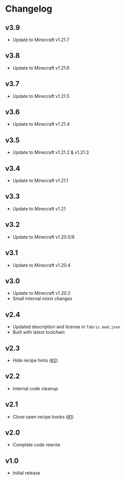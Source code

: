 # Changelog

## v3.9

* Update to Minecraft v1.21.7

## v3.8

* Update to Minecraft v1.21.6

## v3.7

* Update to Minecraft v1.21.5

## v3.6

* Update to Minecraft v1.21.4

## v3.5

* Update to Minecraft v1.21.2 & v1.21.3

## v3.4

* Update to Minecraft v1.21.1

## v3.3

* Update to Minecraft v1.21

## v3.2

* Update to Minecraft v1.20.5/6

## v3.1

* Update to Minecraft v1.20.4

## v3.0

* Update to Minecraft v1.20.2
* Small internal mixin changes

## v2.4

* Updated description and license in `fabric.mod.json`
* Built with latest toolchain

## v2.3

* Hide recipe hints ([#2](https://github.com/Grayray75/NoRecipeBook/issues/2))

## v2.2

* Internal code cleanup

## v2.1

* Close open recipe books ([#1](https://github.com/Grayray75/NoRecipeBook/issues/1))

## v2.0

* Complete code rewrite

## v1.0

* Initial release
